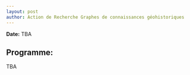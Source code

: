 ```yaml
---
layout: post
author: Action de Recherche Graphes de connaissances géohistoriques
---
```


**Date:** TBA 



## Programme:

TBA
